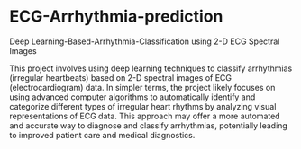 # ECG-Arrhythmia-prediction
Deep Learning-Based-Arrhythmia-Classification using 2-D ECG Spectral Images

This project involves using deep learning techniques to classify arrhythmias (irregular heartbeats) based on 2-D spectral images of ECG (electrocardiogram) data. In simpler terms, the project likely focuses on using advanced computer algorithms to automatically identify and categorize different types of irregular heart rhythms by analyzing visual representations of ECG data. This approach may offer a more automated and accurate way to diagnose and classify arrhythmias, potentially leading to improved patient care and medical diagnostics.
